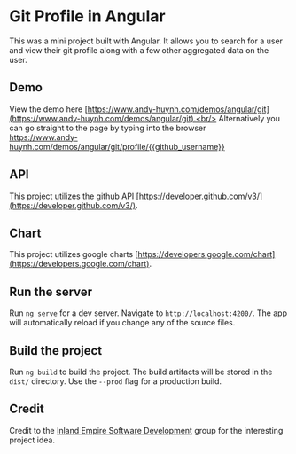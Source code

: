 # Git Profile in Angular

This was a mini project built with Angular. It allows you to search for a user and view their git profile along with a few other aggregated data on the user.

## Demo

View the demo here [https://www.andy-huynh.com/demos/angular/git](https://www.andy-huynh.com/demos/angular/git).<br/>
Alternatively you can go straight to the page by typing into the browser <br/>
https://www.andy-huynh.com/demos/angular/git/profile/{{github_username}}

## API

This project utilizes the github API [https://developer.github.com/v3/](https://developer.github.com/v3/).

## Chart

This project utilizes google charts [https://developers.google.com/chart](https://developers.google.com/chart).

## Run the server

Run `ng serve` for a dev server. Navigate to `http://localhost:4200/`. The app will automatically reload if you change any of the source files.

## Build the project

Run `ng build` to build the project. The build artifacts will be stored in the `dist/` directory. Use the `--prod` flag for a production build.

## Credit

Credit to the [Inland Empire Software Development](https://www.meetup.com/iesd-meetup/) group for the interesting project idea.

